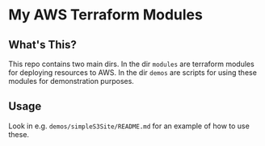 # My AWS Terraform Modules

## What's This?

This repo contains two main dirs. In the dir `modules` are terraform modules for deploying resources to AWS. In the dir `demos` are scripts for using these modules for demonstration purposes.

## Usage

Look in e.g. `demos/simpleS3Site/README.md` for an example of how to use these.
